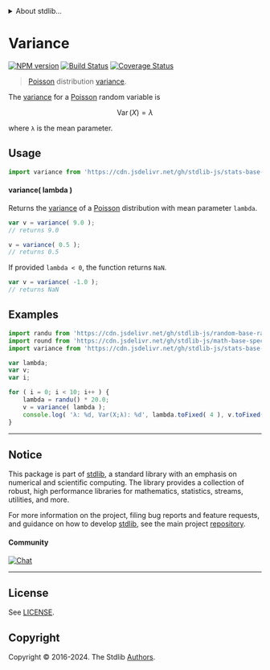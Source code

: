 <!--

@license Apache-2.0

Copyright (c) 2018 The Stdlib Authors.

Licensed under the Apache License, Version 2.0 (the "License");
you may not use this file except in compliance with the License.
You may obtain a copy of the License at

   http://www.apache.org/licenses/LICENSE-2.0

Unless required by applicable law or agreed to in writing, software
distributed under the License is distributed on an "AS IS" BASIS,
WITHOUT WARRANTIES OR CONDITIONS OF ANY KIND, either express or implied.
See the License for the specific language governing permissions and
limitations under the License.

-->


<details>
  <summary>
    About stdlib...
  </summary>
  <p>We believe in a future in which the web is a preferred environment for numerical computation. To help realize this future, we've built stdlib. stdlib is a standard library, with an emphasis on numerical and scientific computation, written in JavaScript (and C) for execution in browsers and in Node.js.</p>
  <p>The library is fully decomposable, being architected in such a way that you can swap out and mix and match APIs and functionality to cater to your exact preferences and use cases.</p>
  <p>When you use stdlib, you can be absolutely certain that you are using the most thorough, rigorous, well-written, studied, documented, tested, measured, and high-quality code out there.</p>
  <p>To join us in bringing numerical computing to the web, get started by checking us out on <a href="https://github.com/stdlib-js/stdlib">GitHub</a>, and please consider <a href="https://opencollective.com/stdlib">financially supporting stdlib</a>. We greatly appreciate your continued support!</p>
</details>

# Variance

[![NPM version][npm-image]][npm-url] [![Build Status][test-image]][test-url] [![Coverage Status][coverage-image]][coverage-url] <!-- [![dependencies][dependencies-image]][dependencies-url] -->

> [Poisson][poisson-distribution] distribution [variance][variance].

<!-- Section to include introductory text. Make sure to keep an empty line after the intro `section` element and another before the `/section` close. -->

<section class="intro">

The [variance][variance] for a [Poisson][poisson-distribution] random variable is

<!-- <equation class="equation" label="eq:poisson_variance" align="center" raw="\operatorname{Var}\left( X \right) = \lambda" alt="Variance for a Poisson distribution."> -->

```math
\mathop{\mathrm{Var}}\left( X \right) = \lambda
```

<!-- <div class="equation" align="center" data-raw-text="\operatorname{Var}\left( X \right) = \lambda" data-equation="eq:poisson_variance">
    <img src="https://cdn.jsdelivr.net/gh/stdlib-js/stdlib@51534079fef45e990850102147e8945fb023d1d0/lib/node_modules/@stdlib/stats/base/dists/poisson/variance/docs/img/equation_poisson_variance.svg" alt="Variance for a Poisson distribution.">
    <br>
</div> -->

<!-- </equation> -->

where `λ` is the mean parameter.

</section>

<!-- /.intro -->

<!-- Package usage documentation. -->



<section class="usage">

## Usage

```javascript
import variance from 'https://cdn.jsdelivr.net/gh/stdlib-js/stats-base-dists-poisson-variance@deno/mod.js';
```

#### variance( lambda )

Returns the [variance][variance] of a [Poisson][poisson-distribution] distribution with mean parameter `lambda`.

```javascript
var v = variance( 9.0 );
// returns 9.0

v = variance( 0.5 );
// returns 0.5
```

If provided `lambda < 0`, the function returns `NaN`.

```javascript
var v = variance( -1.0 );
// returns NaN
```

</section>

<!-- /.usage -->

<!-- Package usage notes. Make sure to keep an empty line after the `section` element and another before the `/section` close. -->

<section class="notes">

</section>

<!-- /.notes -->

<!-- Package usage examples. -->

<section class="examples">

## Examples

<!-- eslint no-undef: "error" -->

```javascript
import randu from 'https://cdn.jsdelivr.net/gh/stdlib-js/random-base-randu@deno/mod.js';
import round from 'https://cdn.jsdelivr.net/gh/stdlib-js/math-base-special-round@deno/mod.js';
import variance from 'https://cdn.jsdelivr.net/gh/stdlib-js/stats-base-dists-poisson-variance@deno/mod.js';

var lambda;
var v;
var i;

for ( i = 0; i < 10; i++ ) {
    lambda = randu() * 20.0;
    v = variance( lambda );
    console.log( 'λ: %d, Var(X;λ): %d', lambda.toFixed( 4 ), v.toFixed( 4 ) );
}
```

</section>

<!-- /.examples -->

<!-- Section to include cited references. If references are included, add a horizontal rule *before* the section. Make sure to keep an empty line after the `section` element and another before the `/section` close. -->

<section class="references">

</section>

<!-- /.references -->

<!-- Section for related `stdlib` packages. Do not manually edit this section, as it is automatically populated. -->

<section class="related">

</section>

<!-- /.related -->

<!-- Section for all links. Make sure to keep an empty line after the `section` element and another before the `/section` close. -->


<section class="main-repo" >

* * *

## Notice

This package is part of [stdlib][stdlib], a standard library with an emphasis on numerical and scientific computing. The library provides a collection of robust, high performance libraries for mathematics, statistics, streams, utilities, and more.

For more information on the project, filing bug reports and feature requests, and guidance on how to develop [stdlib][stdlib], see the main project [repository][stdlib].

#### Community

[![Chat][chat-image]][chat-url]

---

## License

See [LICENSE][stdlib-license].


## Copyright

Copyright &copy; 2016-2024. The Stdlib [Authors][stdlib-authors].

</section>

<!-- /.stdlib -->

<!-- Section for all links. Make sure to keep an empty line after the `section` element and another before the `/section` close. -->

<section class="links">

[npm-image]: http://img.shields.io/npm/v/@stdlib/stats-base-dists-poisson-variance.svg
[npm-url]: https://npmjs.org/package/@stdlib/stats-base-dists-poisson-variance

[test-image]: https://github.com/stdlib-js/stats-base-dists-poisson-variance/actions/workflows/test.yml/badge.svg?branch=v0.2.2
[test-url]: https://github.com/stdlib-js/stats-base-dists-poisson-variance/actions/workflows/test.yml?query=branch:v0.2.2

[coverage-image]: https://img.shields.io/codecov/c/github/stdlib-js/stats-base-dists-poisson-variance/main.svg
[coverage-url]: https://codecov.io/github/stdlib-js/stats-base-dists-poisson-variance?branch=main

<!--

[dependencies-image]: https://img.shields.io/david/stdlib-js/stats-base-dists-poisson-variance.svg
[dependencies-url]: https://david-dm.org/stdlib-js/stats-base-dists-poisson-variance/main

-->

[chat-image]: https://img.shields.io/gitter/room/stdlib-js/stdlib.svg
[chat-url]: https://app.gitter.im/#/room/#stdlib-js_stdlib:gitter.im

[stdlib]: https://github.com/stdlib-js/stdlib

[stdlib-authors]: https://github.com/stdlib-js/stdlib/graphs/contributors

[umd]: https://github.com/umdjs/umd
[es-module]: https://developer.mozilla.org/en-US/docs/Web/JavaScript/Guide/Modules

[deno-url]: https://github.com/stdlib-js/stats-base-dists-poisson-variance/tree/deno
[deno-readme]: https://github.com/stdlib-js/stats-base-dists-poisson-variance/blob/deno/README.md
[umd-url]: https://github.com/stdlib-js/stats-base-dists-poisson-variance/tree/umd
[umd-readme]: https://github.com/stdlib-js/stats-base-dists-poisson-variance/blob/umd/README.md
[esm-url]: https://github.com/stdlib-js/stats-base-dists-poisson-variance/tree/esm
[esm-readme]: https://github.com/stdlib-js/stats-base-dists-poisson-variance/blob/esm/README.md
[branches-url]: https://github.com/stdlib-js/stats-base-dists-poisson-variance/blob/main/branches.md

[stdlib-license]: https://raw.githubusercontent.com/stdlib-js/stats-base-dists-poisson-variance/main/LICENSE

[poisson-distribution]: https://en.wikipedia.org/wiki/Poisson_distribution

[variance]: https://en.wikipedia.org/wiki/Variance

</section>

<!-- /.links -->
